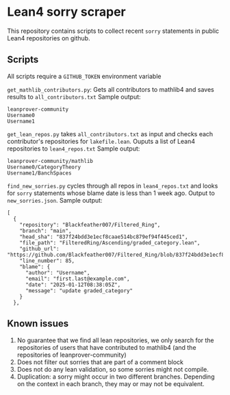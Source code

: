 # Lean4 sorry scraper

This repository contains scripts to collect recent `sorry` statements in public Lean4 repositories on github.

## Scripts

All scripts require a `GITHUB_TOKEN` environment variable

`get_mathlib_contributors.py`: Gets all contributors to mathlib4 and saves results to `all_contributors.txt`
Sample output:

```
leanprover-community
Username0
Username1
```

`get_lean_repos.py` takes `all_contributors.txt` as input and checks each contributor's repositories for `lakefile.lean`. Ouputs a list of Lean4 repositories to `lean4_repos.txt`
Sample output:

```
leanprover-community/mathlib
Username0/CategoryTheory
Username1/BanchSpaces
```

`find_new_sorries.py` cycles through all repos in `lean4_repos.txt` and looks for `sorry` statements whose blame date is less than 1 week ago. Output to
`new_sorries.json`. Sample output:


```
[ 
  {
    "repository": "Blackfeather007/Filtered_Ring",
    "branch": "main",
    "head_sha": "837f24bdd3e1ecf8caae514bc879ef94f445ced1",
    "file_path": "FilteredRing/Ascending/graded_category.lean",
    "github_url": "https://github.com/Blackfeather007/Filtered_Ring/blob/837f24bdd3e1ecf8caae514bc879ef94f445ced1/FilteredRing/Ascending/graded_category.lean#L85",
    "line_number": 85,
    "blame": {
      "author": "Username",
      "email": "first.last@example.com",
      "date": "2025-01-12T08:38:05Z",
      "message": "update graded_category"
    }
  },
```


## Known issues

1. No guarantee that we find all lean repositories, we only search for the
   repositories of users that have contributed to mathlib4 (and the repositories
   of leanprover-community)
2. Does not filter out sorries that are part of a comment block
3. Does not do any lean validation, so some sorries might not compile.
4. Duplication: a sorry might occur in two different branches. Depending on the context in each branch, they may or may not be equivalent.
